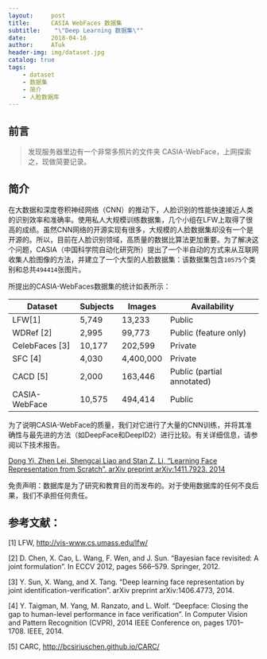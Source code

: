 ```yaml
---
layout:     post
title:      CASIA WebFaces 数据集
subtitle:    "\"Deep Learning 数据集\""
date:       2018-04-16
author:     ATuk
header-img: img/dataset.jpg
catalog: true
tags:
    - dataset
    - 数据集
    - 简介
    - 人脸数据库
---
```


## 前言

> 发现服务器里边有一个非常多照片的文件夹 CASIA-WebFace，上网探索之，现做简要记录。

## 简介

在大数据和深度卷积神经网络（CNN）的推动下，人脸识别的性能快速接近人类的识别效率和准确率。使用私人大规模训练数据集，几个小组在LFW上取得了很高的成绩。虽然CNN网络的开源实现有很多，大规模的人脸数据集却没有一个是开源的。所以，目前在人脸识别领域，高质量的数据比算法更加重要。为了解决这个问题，CASIA（中国科学院自动化研究所）提出了一个半自动的方式来从互联网收集人脸图像的方法，并建立了一个大型的人脸数据集：该数据集包含`10575`个类别和总共`494414`张图片。

所提出的CASIA-WebFaces数据集的统计如表所示：

|Dataset|Subjects|Images|Availability|
|------|-------|------|-------|
|LFW[1]|5,749|13,233|Public|
|WDRef [2] |  2,995 |  99,773  |Public (feature only)|
|CelebFaces [3]  |10,177 | 202,599 |Private|
|SFC [4] |4,030  | 4,400,000 |  Private|
|CACD [5]  |  2,000  | 163,446 |Public (partial annotated)|
|CASIA-WebFace|   10,575  |494,414 |Public|

为了说明CASIA-WebFace的质量，我们对它进行了大量的CNN训练，并将其准确性与最先进的方法（如DeepFace和DeepID2）进行比较。有关详细信息，请参阅以下技术报告。

[Dong Yi, Zhen Lei, Shengcai Liao and Stan Z. Li, “Learning Face Representation from Scratch”. arXiv preprint arXiv:1411.7923. 2014](https://arxiv.org/abs/1411.7923)

免责声明：数据库是为了研究和教育目的而发布的。对于使用数据库的任何不良后果，我们不承担任何责任。

## 参考文献：

[1] LFW, http://vis-www.cs.umass.edu/lfw/ 

[2] D. Chen, X. Cao, L. Wang, F. Wen, and J. Sun. “Bayesian face revisited: A joint formulation”. In ECCV 2012, pages 566–579. Springer, 2012. 

[3] Y. Sun, X. Wang, and X. Tang. “Deep learning face representation by joint identification-verification”. arXiv preprint arXiv:1406.4773, 2014. 

[4] Y. Taigman, M. Yang, M. Ranzato, and L. Wolf. “Deepface: Closing the gap to human-level performance in face verification”. In Computer Vision and Pattern Recognition (CVPR), 2014 IEEE Conference on, pages 1701–1708. IEEE, 2014. 

[5] CARC, http://bcsiriuschen.github.io/CARC/
